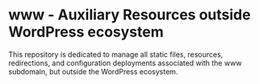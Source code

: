 # www - Auxiliary Resources outside WordPress ecosystem

This repository is dedicated to manage all static files, resources, redirections, and configuration deployments associated with the www subdomain, but outside the WordPress ecosystem.
